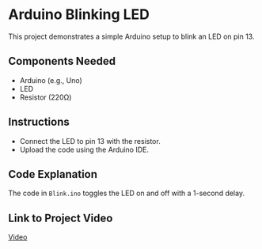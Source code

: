 ﻿# Arduino Blinking LED

This project demonstrates a simple Arduino setup to blink an LED on pin 13. 

## Components Needed
- Arduino (e.g., Uno)
- LED
- Resistor (220Ω)

## Instructions
- Connect the LED to pin 13 with the resistor.
- Upload the code using the Arduino IDE.

## Code Explanation
The code in `Blink.ino` toggles the LED on and off with a 1-second delay.

## Link to Project Video
[Video](https://youtu.be/IJpvK0wmBRQ)
